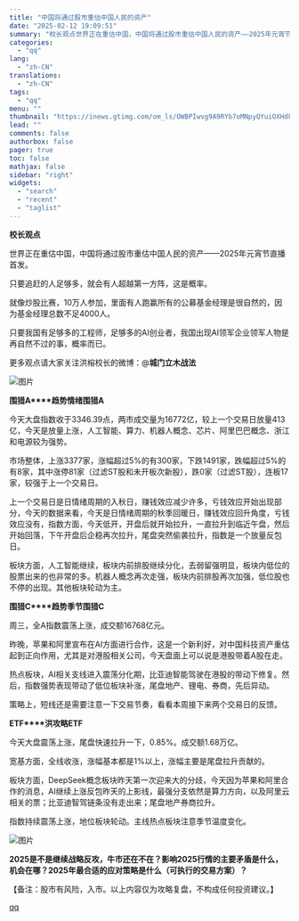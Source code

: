 ```yaml
---
title: "中国将通过股市重估中国人民的资产"
date: "2025-02-12 19:09:51"
summary: "校长观点世界正在重估中国，中国将通过股市重估中国人民的资产——2025年元宵节直播首发。只要追赶的人..."
categories:
  - "qq"
lang:
  - "zh-CN"
translations:
  - "zh-CN"
tags:
  - "qq"
menu: ""
thumbnail: "https://inews.gtimg.com/om_ls/OWBPIwvg9A9RYb7oMNpyQYuiOXHdFXbPeNgxKtT7CgTjMAA_640360/0"
lead: ""
comments: false
authorbox: false
pager: true
toc: false
mathjax: false
sidebar: "right"
widgets:
  - "search"
  - "recent"
  - "taglist"
---
```


**校长观点**

  


世界正在重估中国，中国将通过股市重估中国人民的资产——2025年元宵节直播首发。

  


只要追赶的人足够多，就会有人超越第一方阵，这是概率。

就像炒股比赛，10万人参加，里面有人跑赢所有的公募基金经理是很自然的，因为基金经理总数不足4000人。

只要我国有足够多的工程师，足够多的AI创业者，我国出现AI领军企业领军人物是再自然不过的事，概率而已。 

更多观点请大家关注洪榕校长的微博：@**城门立木战法**

![图片](https://inews.gtimg.com/om_bt/O-7zHu5wAWc4A7_kZFdrgOD6lqootoey_f03JoUQCbw8kAA/641)

  
**围猎A****趋势情绪围猎A**

今天大盘指数收于3346.39点，两市成交量为16772亿，较上一个交易日放量413亿，今天是放量上涨，人工智能、算力、机器人概念、芯片、阿里巴巴概念、浙江和电源较为强势。

  


市场整体，上涨3377家，涨幅超过5%的有300家，下跌1491家，跌幅超过5%的有8家，其中涨停81家（过滤ST股和未开板次新股），跌0家（过滤ST股），连板17家，较强于上一个交易日。

  


上一个交易日是日情绪周期的入秋日，赚钱效应减少许多，亏钱效应开始出现部分，今天的数据来看，今天是日情绪周期的秋季回暖日，赚钱效应回升角度，亏钱效应没有，指数方面，今天低开，开盘后就开始拉升，一直拉升到临近午盘，然后开始回落，下午开盘后企稳再次拉升，尾盘突然偷袭拉升，指数是一个放量反包日。

  


板块方面，人工智能继续，板块内前排股继续分化，去弱留强明显，板块内低位的股票出来的也非常的多。机器人概念再次走强，板块内前排股再次加强，低位股也不停的出现。其他板块轮动为主。

  


**围猎C****趋势季节围猎C**

周三，全A指数震荡上涨，成交额16768亿元。

  


昨晚，苹果和阿里宣布在AI方面进行合作，这是一个新利好，对中国科技资产重估起到正向作用，尤其是对港股相关公司，今天盘面上可以说是港股带着A股在走。

  


热点板块，AI相关支线进入震荡分化期，比亚迪智能驾驶在港股的带动下修复。然后，指数强势表现带动了低位板块补涨，尾盘地产、锂电、券商，先后异动。

  


策略上，短线还是需要注意一下交易节奏，看看本周接下来两个交易日的反馈。

  


**ETF****洪攻略ETF**

今天大盘震荡上涨，尾盘快速拉升一下，0.85%。成交额1.68万亿。

  


宽基方面，全线收涨，涨幅基本都是1%以上，涨幅主要是尾盘拉升贡献的。

  


板块方面，DeepSeek概念板块昨天第一次迎来大的分歧，今天因为苹果和阿里合作的消息，AI继续上涨反包昨天的上影线，最强分支依然是算力方向，以及阿里云相关的票；比亚迪智驾链条没有走出来；尾盘地产券商拉升。

  


指数持续震荡上涨，地位板块轮动。主线热点板块注意季节温度变化。

  


  
![图片](https://inews.gtimg.com/om_bt/OqTqyjaVad3it97xoM8YbdGMDkhMlCkRAqO1AF6RH2gDgAA/641)  

  


**2025是不是继续战略反攻，牛市还在不在？影响2025行情的主要矛盾是什么，机会在哪？2025年最合适的应对策略是什么（可执行的交易方案）？**

  


【备注：股市有风险，入市。以上内容仅为攻略复盘，不构成任何投资建议。】

[qq](https://new.qq.com/rain/a/20250212A089YL00)
